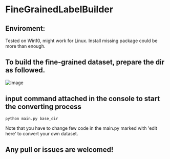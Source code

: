 # FineGrainedLabelBuilder

## Enviroment:

Tested on Win10, might work for Linux.
Install missing package could be more than enough. 

 
## To build the fine-grained dataset, prepare the dir as followed.

![image](https://user-images.githubusercontent.com/48676611/138624221-a95830f5-68a3-4e81-aee4-8a8e72eaac48.png)

## input command attached in the console to start the converting process

`python main.py base_dir`

Note that you have to change few code in the main.py marked with 'edit here' to convert your own dataset.

## Any pull or issues are welcomed!

